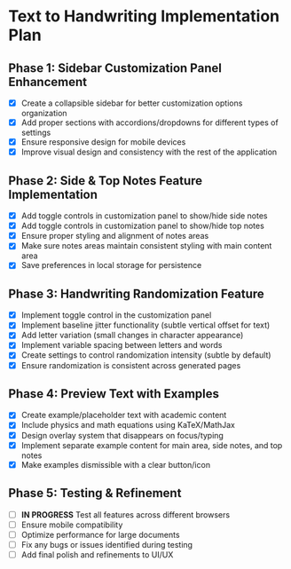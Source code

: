 # Text to Handwriting Implementation Plan

## Phase 1: Sidebar Customization Panel Enhancement
- [x] Create a collapsible sidebar for better customization options organization
- [x] Add proper sections with accordions/dropdowns for different types of settings
- [x] Ensure responsive design for mobile devices
- [x] Improve visual design and consistency with the rest of the application

## Phase 2: Side & Top Notes Feature Implementation
- [x] Add toggle controls in customization panel to show/hide side notes
- [x] Add toggle controls in customization panel to show/hide top notes
- [x] Ensure proper styling and alignment of notes areas
- [x] Make sure notes areas maintain consistent styling with main content area
- [x] Save preferences in local storage for persistence

## Phase 3: Handwriting Randomization Feature
- [x] Implement toggle control in the customization panel
- [x] Implement baseline jitter functionality (subtle vertical offset for text)
- [x] Add letter variation (small changes in character appearance)
- [x] Implement variable spacing between letters and words
- [x] Create settings to control randomization intensity (subtle by default)
- [x] Ensure randomization is consistent across generated pages

## Phase 4: Preview Text with Examples
- [x] Create example/placeholder text with academic content
- [x] Include physics and math equations using KaTeX/MathJax
- [x] Design overlay system that disappears on focus/typing
- [x] Implement separate example content for main area, side notes, and top notes
- [x] Make examples dismissible with a clear button/icon

## Phase 5: Testing & Refinement
- [ ] **IN PROGRESS** Test all features across different browsers
- [ ] Ensure mobile compatibility
- [ ] Optimize performance for large documents
- [ ] Fix any bugs or issues identified during testing
- [ ] Add final polish and refinements to UI/UX
